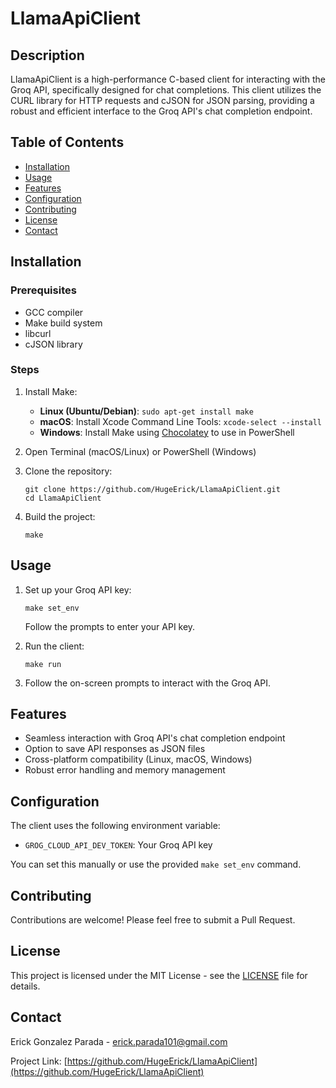 # LlamaApiClient

## Description

LlamaApiClient is a high-performance C-based client for interacting with the Groq API, specifically designed for chat completions. This client utilizes the CURL library for HTTP requests and cJSON for JSON parsing, providing a robust and efficient interface to the Groq API's chat completion endpoint.

## Table of Contents

- [Installation](#installation)
- [Usage](#usage)
- [Features](#features)
- [Configuration](#configuration)
- [Contributing](#contributing)
- [License](#license)
- [Contact](#contact)

## Installation

### Prerequisites

- GCC compiler
- Make build system
- libcurl
- cJSON library

### Steps

1. Install Make:
   - **Linux (Ubuntu/Debian)**: `sudo apt-get install make`
   - **macOS**: Install Xcode Command Line Tools: `xcode-select --install`
   - **Windows**: Install Make using [Chocolatey](https://chocolatey.org/install) to use in PowerShell 

2. Open Terminal (macOS/Linux) or PowerShell (Windows)

3. Clone the repository:
   ```
   git clone https://github.com/HugeErick/LlamaApiClient.git
   cd LlamaApiClient
   ```

4. Build the project:
   ```
   make
   ```

## Usage

1. Set up your Groq API key:
   ```
   make set_env
   ```
   Follow the prompts to enter your API key.

2. Run the client:
   ```
   make run
   ```

3. Follow the on-screen prompts to interact with the Groq API.

## Features

- Seamless interaction with Groq API's chat completion endpoint
- Option to save API responses as JSON files
- Cross-platform compatibility (Linux, macOS, Windows)
- Robust error handling and memory management

## Configuration

The client uses the following environment variable:

- `GROG_CLOUD_API_DEV_TOKEN`: Your Groq API key

You can set this manually or use the provided `make set_env` command.

## Contributing

Contributions are welcome! Please feel free to submit a Pull Request.

## License

This project is licensed under the MIT License - see the [LICENSE](LICENSE) file for details.

## Contact

Erick Gonzalez Parada - erick.parada101@gmail.com

Project Link: [https://github.com/HugeErick/LlamaApiClient](https://github.com/HugeErick/LlamaApiClient)
